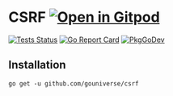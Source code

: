# CSRF <a href="https://gitpod.io/#https://github.com/gouniverse/csrf" style="float:right:"><img src="https://gitpod.io/button/open-in-gitpod.svg" alt="Open in Gitpod" loading="lazy"></a>

[![Tests Status](https://github.com/gouniverse/csrf/actions/workflows/tests.yml/badge.svg?branch=main)](https://github.com/gouniverse/csrf/actions/workflows/tests.yml)
[![Go Report Card](https://goreportcard.com/badge/github.com/gouniverse/csrf)](https://goreportcard.com/report/github.com/gouniverse/ui)
[![PkgGoDev](https://pkg.go.dev/badge/github.com/gouniverse/csrf)](https://pkg.go.dev/github.com/gouniverse/csrf)

## Installation
```
go get -u github.com/gouniverse/csrf
```
